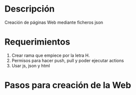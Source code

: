 # Descripción
Creación de páginas Web mediante ficheros json

# Requerimientos
1. Crear rama que empiece por la letra H.
2. Permisos para hacer push, pull y poder ejecutar actions
3. Usar js, json y html 

# Pasos para creación de la Web